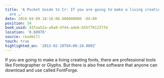 ```yaml
---
title: 'A Pocket Guide to Cr: If you are going to make a living creating fonts, there
  are …'
date: 2016-04-09 18:16:00.600000000 -04:00
position: 14
book_uuid: 93faa52a-a9a0-4f44-ade6-b55f701237fd
location: '0.60978'
source: readmill
touch: true
highlighted_on: '2013-02-20T04:00:28.000Z'
---
```


If you are going to make a living creating fonts, there are professional tools like Fontographer or Glyphs. But there is also free software that anyone can download and use called FontForge.